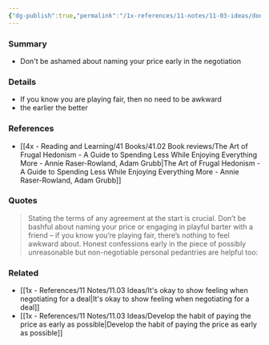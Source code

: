 ```yaml
---
{"dg-publish":true,"permalink":"/1x-references/11-notes/11-03-ideas/don-t-be-ashamed-about-naming-your-price/","title":"Don't be ashamed about naming your price","created":"2025-08-31T21:17:51.900+03:00","updated":"2025-09-01T07:36:03.109+03:00"}
---
```



### Summary
- Don't be ashamed about naming your price early in the negotiation

### Details
- If you know you are playing fair, then no need to be awkward
- the earlier the better

### References
- [[4x - Reading and Learning/41 Books/41.02 Book reviews/The Art of Frugal Hedonism - A Guide to Spending Less While Enjoying Everything More - Annie Raser-Rowland, Adam Grubb\|The Art of Frugal Hedonism - A Guide to Spending Less While Enjoying Everything More - Annie Raser-Rowland, Adam Grubb]]

### Quotes
> Stating the terms of any agreement at the start is crucial. Don’t be bashful about naming your price or engaging in playful barter with a friend – if you know you’re playing fair, there’s nothing to feel awkward about. Honest confessions early in the piece of possibly unreasonable but non-negotiable personal pedantries are helpful too: 


### Related
- [[1x - References/11 Notes/11.03 Ideas/It's okay to show feeling when negotiating for a deal\|It's okay to show feeling when negotiating for a deal]]
- [[1x - References/11 Notes/11.03 Ideas/Develop the habit of paying the price as early as possible\|Develop the habit of paying the price as early as possible]]
